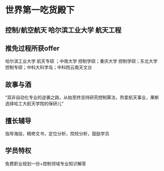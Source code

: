 # 世界第一吃货殿下

## 控制/航空航天 哈尔滨工业大学 航天工程

## 推免过程所获offer
哈尔滨工业大学 航天专硕 ；中南大学 控制学硕；重庆大学 控制学硕；东北大学 控制专硕；中科大科学岛；中科院云南天文台

## 故事与酒
“双非自动化专业的逆袭之路，从始至终坚持研究控制算法，热爱航天事业，果断选择哈工大航天学院的保研儿”

## 擅长辅导
指导海投，精修文书，定位分析，院校分析，鼓励学员

## 学员特权
免费职业规划一份+控制领域专业知识解答
